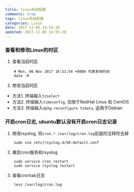 ```yaml
---
title: linux系统配置
comments: true
tags: linux系统配置
categories: Linux
date: 2017-11-06 14:55:20
updated: 2017-11-06 14:55:20
---
```



### 查看和修改Linux的时区
1. 查看当前时区
```
    # Mon, 06 Nov 2017 16:51:54 +0800 代表本地时间 
    date -R
```
2. 修改当前时区
* 方法1. 终端输入`tzselect`
* 方法2. 终端输入`timeconfig`, 仅限于RedHat Linux 和 CentOS
* 方法3. 终端输入`dpkg-reconfigure tzdata`, 适用于Debian
<!-- more -->
### 开启cron日志, ubuntu默认没有开启cron日志记录
1. 修改rsyslog, 将`cron.* /var/log/cron.log`前面的注释符去掉
```
    sudo vim /etc/rsyslog.d/50-default.conf
```
2. 重启cron服务和rsyslog 
```
    sudo service cron restart  
    sudo service rsyslog restart
```
3. 查看crontab日志 
```
    less /var/log/cron.log
```